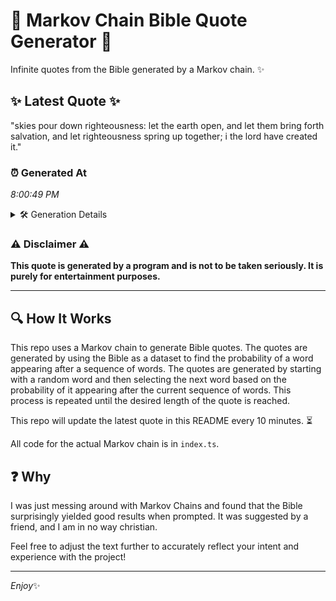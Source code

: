# 📖 Markov Chain Bible Quote Generator 📖

Infinite quotes from the Bible generated by a Markov chain. ✨

## ✨ Latest Quote ✨
"skies pour down righteousness: let the earth open, and let them bring forth salvation, and let righteousness spring up together; i the lord have created it."

### ⏰ Generated At
*8:00:49 PM*

<details>
    <summary>🛠️ Generation Details</summary>
    <p>
        <strong>🌱 Seed:</strong> skies<br>
        <strong>🔄 Iterations:</strong> 25<br>
        <strong>📜 Context History:</strong><br>[ skies ]: pour<br>[ skies, pour ]: down<br>[ skies, pour, down ]: righteousness:<br>[ skies, pour, down, righteousness: ]: let<br>[ skies, pour, down, righteousness:, let ]: the<br>[ skies, pour, down, righteousness:, let, the ]: earth<br>[ pour, down, righteousness:, let, the, earth ]: open,<br>[ down, righteousness:, let, the, earth, open, ]: and<br>[ righteousness:, let, the, earth, open,, and ]: let<br>[ let, the, earth, open,, and, let ]: them<br>[ the, earth, open,, and, let, them ]: bring<br>[ earth, open,, and, let, them, bring ]: forth<br>[ open,, and, let, them, bring, forth ]: salvation,<br>[ and, let, them, bring, forth, salvation, ]: and<br>[ let, them, bring, forth, salvation,, and ]: let<br>[ them, bring, forth, salvation,, and, let ]: righteousness<br>[ bring, forth, salvation,, and, let, righteousness ]: spring<br>[ forth, salvation,, and, let, righteousness, spring ]: up<br>[ salvation,, and, let, righteousness, spring, up ]: together;<br>[ and, let, righteousness, spring, up, together; ]: i<br>[ let, righteousness, spring, up, together;, i ]: the<br>[ righteousness, spring, up, together;, i, the ]: lord<br>[ spring, up, together;, i, the, lord ]: have<br>[ up, together;, i, the, lord, have ]: created<br>[ together;, i, the, lord, have, created ]: it.<br>
    </p>
</details>

### ⚠️ Disclaimer ⚠️
**This quote is generated by a program and is not to be taken seriously. It is purely for entertainment purposes.**

---

## 🔍 How It Works

This repo uses a Markov chain to generate Bible quotes. The quotes are generated by using the Bible as a dataset to find the probability of a word appearing after a sequence of words. The quotes are generated by starting with a random word and then selecting the next word based on the probability of it appearing after the current sequence of words. This process is repeated until the desired length of the quote is reached.

This repo will update the latest quote in this README every 10 minutes. ⏳

All code for the actual Markov chain is in `index.ts`.

## ❓ Why

I was just messing around with Markov Chains and found that the Bible surprisingly yielded good results when prompted. 
It was suggested by a friend, and I am in no way christian.

Feel free to adjust the text further to accurately reflect your intent and experience with the project!

---

*Enjoy*✨
